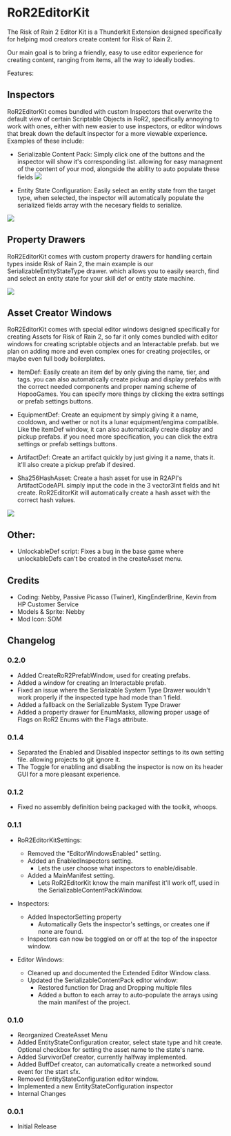 # RoR2EditorKit

The Risk of Rain 2 Editor Kit is a Thunderkit Extension designed specifically for helping mod creators create content for Risk of Rain 2.

Our main goal is to bring a friendly, easy to use editor experience for creating content, ranging from items, all the way to ideally bodies.

Features:

## Inspectors

RoR2EditorKit comes bundled with custom Inspectors that overwrite the default view of certain Scriptable Objects in RoR2, specifically annoying to work with ones, either with new easier to use inspectors, or editor windows that break down the default inspector for a more viewable experience. Examples of these include:

* Serializable Content Pack: Simply click one of the buttons and the inspector will show it's corresponding list. allowing for easy managment of the content of your mod, alongside the ability to auto populate these fields
![](https://i.gyazo.com/7d9a746fe9386cfe68f1c1a0d2a44c78.png)

* Entity State Configuration: Easily select an entity state from the target type, when selected, the inspector will automatically populate the serialized fields array with the necesary fields to serialize.

![](https://i.gyazo.com/bb05950708255bbb39c7efb923adea4f.png)

## Property Drawers

RoR2EditorKit comes with custom property drawers for handling certain types inside Risk of Rain 2, the main example is our SerializableEntityStateType drawer. which allows you to easily search, find and select an entity state for your skill def or entity state machine.

![](https://cdn.discordapp.com/attachments/575431803523956746/903754837940916234/unknown.png)

## Asset Creator Windows

RoR2EditorKit comes with special editor windows designed specifically for creating Assets for Risk of Rain 2, so far it only comes bundled with editor windows for creating scriptable objects and an Interactable prefab. but we plan on adding more and even complex ones for creating projectiles, or maybe even full body boilerplates.

* ItemDef: Easily create an item def by only giving the name, tier, and tags. you can also automatically create pickup and display prefabs with the correct needed components and proper naming scheme of HopooGames. You can specify more things by clicking the extra settings or prefab settings buttons.

* EquipmentDef: Create an equipment by simply giving it a name, cooldown, and wether or not its a lunar equipment/engima compatible. Like the itemDef window, it can also automatically create display and pickup prefabs. if you need more specification, you can click the extra settings or prefab settings buttons.

* ArtifactDef: Create an artifact quickly by just giving it a name, thats it. it'll also create a pickup prefab if desired.

* Sha256HashAsset: Create a hash asset for use in R2API's ArtifactCodeAPI. simply input the code in the 3 vector3Int fields and hit create. RoR2EditorKit will automatically create a hash asset with the correct hash values.

![](https://cdn.discordapp.com/attachments/567852222419828736/903719556894326785/a10578cadaeaa9ad1fbaedbfb8a158b2.png)

## Other:

* UnlockableDef script: Fixes a bug in the base game where unlockableDefs can't be created in the createAsset menu.

## Credits

* Coding: Nebby, Passive Picasso (Twiner), KingEnderBrine, Kevin from HP Customer Service
* Models & Sprite: Nebby
* Mod Icon: SOM

## Changelog

### 0.2.0

* Added CreateRoR2PrefabWindow, used for creating prefabs.
* Added a window for creating an Interactable prefab.
* Fixed an issue where the Serializable System Type Drawer wouldn't work properly if the inspected type had mode than 1 field.
* Added a fallback on the Serializable System Type Drawer
* Added a property drawer for EnumMasks, allowing proper usage of Flags on RoR2 Enums with the Flags attribute.

### 0.1.4

* Separated the Enabled and Disabled inspector settings to its own setting file. allowing projects to git ignore it.
* The Toggle for enabling and disabling the inspector is now on its header GUI for a more pleasant experience.

### 0.1.2

* Fixed no assembly definition being packaged with the toolkit, whoops.

### 0.1.1

- RoR2EditorKitSettings:
    * Removed the "EditorWindowsEnabled" setting.
    * Added an EnabledInspectors setting.
        * Lets the user choose what inspectors to enable/disable.
    * Added a MainManifest setting.
        * Lets RoR2EditorKit know the main manifest it'll work off, used in the SerializableContentPackWindow.

- Inspectors:
    * Added InspectorSetting property
        * Automatically Gets the inspector's settings, or creates one if none are found.
    * Inspectors can now be toggled on or off at the top of the inspector window.
    
- Editor Windows: 
    * Cleaned up and documented the Extended Editor Window class.
    * Updated the SerializableContentPack editor window:
        * Restored function for Drag and Dropping multiple files
        * Added a button to each array to auto-populate the arrays using the main manifest of the project.

### 0.1.0

- Reorganized CreateAsset Menu
- Added EntityStateConfiguration creator, select state type and hit create. Optional checkbox for setting the asset name to the state's name.
- Added SurvivorDef creator, currently halfway implemented.
- Added BuffDef creator, can automatically create a networked sound event for the start sfx.
- Removed EntityStateConfiguration editor window.
- Implemented a new EntityStateConfiguration inspector
- Internal Changes

### 0.0.1

- Initial Release